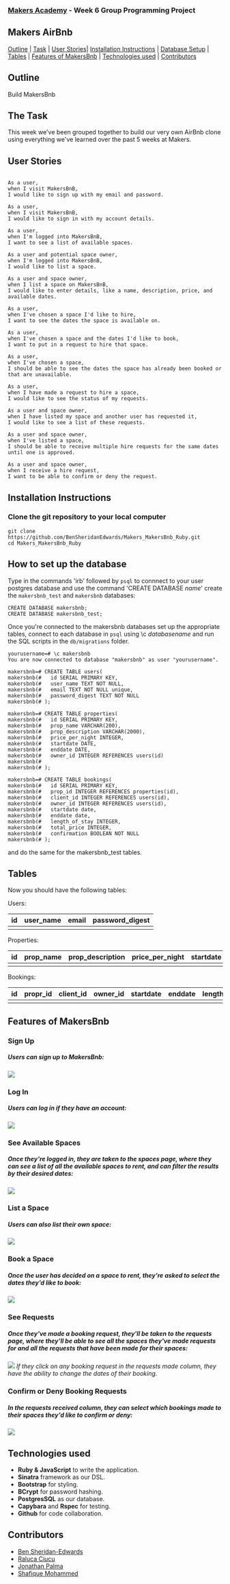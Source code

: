 ### [Makers Academy](http://www.makersacademy.com) - Week 6 Group Programming Project

Makers AirBnb 
-

[Outline](#Outline) | [Task](#Task) | [User Stories](#Story)| [Installation Instructions](#Installation) | [Database Setup](#Database) | [Tables](#Tables) | [Features of MakersBnb](#Features) | [Technologies used](#Technologies) | [Contributors](#Contributors) 

## <a name="Outline">Outline</a>
 
Build MakersBnb

## <a name="Task">The Task</a>

This week we've been grouped together to build our very own AirBnb clone using everything we've learned over the past 5 weeks at Makers.

## <a name="Story">User Stories</a>

```

As a user, 
when I visit MakersBnB,
I would like to sign up with my email and password.

As a user,
when I visit MakersBnB,
I would like to sign in with my account details.

As a user,
when I'm logged into MakersBnB, 
I want to see a list of available spaces.

As a user and potential space owner,
when I'm logged into MakersBnB, 
I would like to list a space.

As a user and space owner,
when I list a space on MakersBnB,
I would like to enter details, like a name, description, price, and available dates.

As a user,
when I've chosen a space I'd like to hire, 
I want to see the dates the space is available on.

As a user,
when I've chosen a space and the dates I'd like to book,
I want to put in a request to hire that space.

As a user,
when I've chosen a space,
I should be able to see the dates the space has already been booked or that are unavailable.

As a user,
when I have made a request to hire a space,
I would like to see the status of my requests. 

As a user and space owner,
when I have listed my space and another user has requested it, 
I would like to see a list of these requests.

As a user and space owner,
when I've listed a space,
I should be able to receive multiple hire requests for the same dates until one is approved. 

As a user and space owner,
when I receive a hire request, 
I want to be able to confirm or deny the request. 

```

## <a name="Installation">Installation Instructions</a>

### Clone the git repository to your local computer

```
git clone https://github.com/BenSheridanEdwards/Makers_MakersBnb_Ruby.git
cd Makers_MakersBnb_Ruby
```

## <a name="Database">How to set up the database</a>

Type in the commands 'irb' followed by `psql` to connnect to your user postgres database and use the command 'CREATE DATABASE *name*' create the `makersbnb_test` and `makersbnb` databases:

```
CREATE DATABASE makersbnb;
CREATE DATABASE makersbnb_test;
```

Once you're connected to the makersbnb databases set up the appropriate tables, connect to each database in `psql` using \c *databasename* and run the SQL scripts in the `db/migrations` folder.


```
yourusername=# \c makersbnb
You are now connected to database "makersbnb" as user "yourusername".

makersbnb=# CREATE TABLE users(
makersbnb(#   id SERIAL PRIMARY KEY,
makersbnb(#   user_name TEXT NOT NULL,
makersbnb(#   email TEXT NOT NULL unique,
makersbnb(#   password_digest TEXT NOT NULL
makersbnb(# );

makersbnb=# CREATE TABLE properties(
makersbnb(#   id SERIAL PRIMARY KEY,
makersbnb(#   prop_name VARCHAR(200),
makersbnb(#   prop_description VARCHAR(2000),
makersbnb(#   price_per_night INTEGER,
makersbnb(#   startdate DATE,
makersbnb(#   enddate DATE,
makersbnb(#   owner_id INTEGER REFERENCES users(id)
makersbnb(#     
makersbnb(# );

makersbnb=# CREATE TABLE bookings(
makersbnb(#   id SERIAL PRIMARY KEY,
makersbnb(#   prop_id INTEGER REFERENCES properties(id),
makersbnb(#   client_id INTEGER REFERENCES users(id),  
makersbnb(#   owner_id INTEGER REFERENCES users(id),
makersbnb(#   startdate date,
makersbnb(#   enddate date,
makersbnb(#   length_of_stay INTEGER,
makersbnb(#   total_price INTEGER,
makersbnb(#   confirmation BOOLEAN NOT NULL
makersbnb(# );

```
and do the same for the makersbnb_test tables.

## <a name="Tables">Tables</a>

Now you should have the following tables:

Users:

| id     | user_name | email | password_digest |
|--------|-----------|-------|-----------------|
|        |           |       |                 | 

Properties:

| id     | prop_name | prop_description | price_per_night | startdate | enddate | owner_id |
|--------|-----------|------------------|-----------------|-----------|---------|----------|
|        |           |                  |                 |           |         |          |

Bookings: 

| id |  propr_id  |  client_id  | owner_id |  startdate  |  enddate  | length_of_stay | total_price | confirmation |
|----|------------|-------------|----------|-------------|-----------|----------------|-------------|--------------|
|    |            |             |          |             |           |                |             |              |  


## <a name="Features">Features of MakersBnb</a>


### Sign Up

##### Users can sign up to MakersBnb:
![](https://github.com/BenSheridanEdwards/Makers_MakersBnb_Ruby/blob/master/images/MakersBnb-Sign-Up.png)

### Log In

##### Users can log in if they have an account:
![](https://github.com/BenSheridanEdwards/Makers_MakersBnb_Ruby/blob/master/images/MakersBnb-Sign-in.png)

### See Available Spaces

##### Once they're logged in, they are taken to the spaces page, where they can see a list of all the available spaces to rent, and can filter the results by their desired dates:
![](https://github.com/BenSheridanEdwards/Makers_MakersBnb_Ruby/blob/master/images/MakersBnb-Spaces.png)

### List a Space

##### Users can also list their own space:
![](https://github.com/BenSheridanEdwards/Makers_MakersBnb_Ruby/blob/master/images/MakersBnb-List-your-space.png)

### Book a Space

##### Once the user has decided on a space to rent, they're asked to select the dates they'd like to book:
![](https://github.com/BenSheridanEdwards/Makers_MakersBnb_Ruby/blob/master/images/MakersBnb-Date-Confirmation.png)

### See Requests

##### Once they've made a booking request, they'll be taken to the requests page, where they'll be able to see all the spaces they've made requests for and all the requests that have been made for their spaces:
![](https://github.com/BenSheridanEdwards/Makers_MakersBnb_Ruby/blob/master/images/MakersBnb-Requests.png)
*If they click on any booking request in the requests made column, they have the ability to change the dates of their booking.*

### Confirm or Deny Booking Requests

##### In the requests received column, they can select which bookings made to their spaces they'd like to confirm or deny:
![](https://github.com/BenSheridanEdwards/Makers_MakersBnb_Ruby/blob/master/images/MakersBnb-Request-Confirmation.png)



## <a name="Technologies">Technologies used</a>

* **Ruby & JavaScript** to write the application.
* **Sinatra** framework as our DSL.
* **Bootstrap** for styling.
* **BCrypt** for password hashing.
* **PostgresSQL** as our database.
* **Capybara** and **Rspec** for testing.
* **Github** for code collaboration.

## <a name="Contributors">Contributors</a>

* [Ben Sheridan-Edwards](https://github.com/BenSheridanEdwards)
* [Raluca Ciucu](https://github.com/IngramCapa)
* [Jonathan Palma](https://github.com/JonathanPalma-code)
* [Shafique Mohammed](https://github.com/shafali03)

